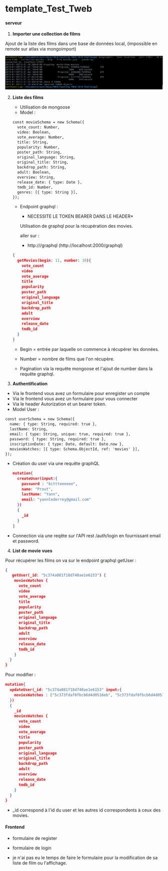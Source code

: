 # template_Test_Tweb

#### serveur



1. **Importer une collection de films**

  Ajout de la liste des films dans une base de données local, (impossible en remote sur atlas via mongoimport)

![1547124751599](./img_readme/1547124751599.png)



2. **Liste des films**

   - Utilisation de mongoose
   - Model : 

   ```
   const movieSchema = new Schema({
     vote_count: Number,
     video: Boolean,
     vote_average: Number,
     title: String,
     popularity: Number,
     poster_path: String,
     original_language: String,
     original_title: String,
     backdrop_path: String,
     adult: Boolean,
     overview: String,
     release_date: { type: Date },
     tmdb_id: Number,
     genres: [{ type: String }],
   });
   ```

   - Endpoint graphql :

     * NECESSITE LE TOKEN BEARER DANS LE HEADER*

     Utilisation de graphql pour la récupération des movies.

     aller sur : 

     - http://<monURl>/graphql (http://localhost:2000/graphql)


   ```json
   {
     getMovies(begin: 11, number: 30){
       vote_count
       video
       vote_average
       title
       popularity
       poster_path
       original_language
       original_title
       backdrop_path
       adult
       overview
       release_date
       tmdb_id
     }
   }
   ```

   - Begin = entrée par laquelle on commence à récupérer les données.
   - Number = nombre de films que l'on récupère.

   - Pagination via la requête mongoose et l'ajout de number dans la requête graphql.

3. **Authentification**

- Via le frontend vous avez un formulaire pour enregister un compte
- Via le frontend vous avez un formulaire pour vous connecter
- Via le header Autorization et un bearer token.
- Model User :

```
const userSchema = new Schema({
  name: { type: String, required: true },
  lastName: String,
  email: { type: String, unique: true, required: true },
  password: { type: String, required: true },
  inscriptionDate: { type: Date, default: Date.now },
  moviesWatches: [{ type: Schema.ObjectId, ref: 'movies' }],
});
```

- Création du user via une requête graphQL

  ```json
  mutation{
    createUser(input:{
      password : "bittteeeeee",
      name: "Prout",
      lastName: "Yann",
      email: "yannlederrey@gmail.com"
    })
    {
      _id
    }
  }
  ```

- Connection via une reqête sur l'API rest /auth/login en fournissant email et password.



4. **List de movie vues**

Pour récupérer les films on va sur le endpoint graphql getUser : 

```json
{
   getUser(_id: "5c374a081f18d748ae1e6153") {
    moviesWatches {
      vote_count
      video
      vote_average
      title
      popularity
      poster_path
      original_language
      original_title
      backdrop_path
      adult
      overview
      release_date
      tmdb_id
    }
  }
}
```

Pour modifier : 

```json
mutation{
  updateUser(_id: "5c374a081f18d748ae1e6153" input:{
    moviesWatches : ["5c373fdaf0fbcb6d4d0516eb", "5c373fdaf0fbcb6d4d0516e7"]
  })
  {
    _id
    moviesWatches {
      vote_count
      video
      vote_average
      title
      popularity
      poster_path
      original_language
      original_title
      backdrop_path
      adult
      overview
      release_date
      tmdb_id
    }
  }
}
```

- _id correspond à l'id du user et les autres id correspondents à ceux des movies.



#### Frontend 

- formulaire de register

- formulaire de login
- je n'ai pas eu le temps de faire le formulaire pour la modification de sa liste de film ou l'affichage.